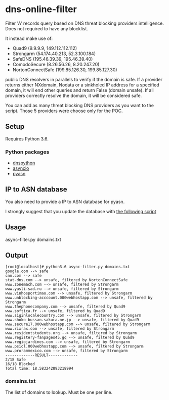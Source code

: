 # dns-online-filter
Filter 'A' records query based on DNS threat blocking providers intelligence. Does not required to have any blocklist. 

It instead make use of: 
* Quad9 (9.9.9.9, 149.112.112.112)
* Strongarm (54.174.40.213, 52.3.100.184)
* SafeDNS (195.46.39.39, 195.46.39.40)
* ComodoSecure (8.26.56.26, 8.20.247.20)
* NortonConnectSafe (199.85.126.30, 199.85.127.30)

public DNS resolvers in parallels to verify if the domain is safe.
If a provider returns either NXdomain, Nodata or a sinkholed IP address for a specified domain, it  will end other queries and return False (domain unsafe).
If all providers correctly resolve the domain, it will be considered safe.

You can add as many threat blocking DNS providers as you want to the script. Those 5 providers were choose only for the POC.

## Setup
Requires Python 3.6.
### Python packages
* [dnspython](https://pypi.python.org/pypi/dnspython)
* [asyncio](https://docs.python.org/3/library/asyncio.html)
* [pyasn](https://github.com/hadiasghari/pyasn)

## IP to ASN database
You also need to provide a IP to ASN database for pyasn. 

I strongly suggest that you update the database with [the following script](https://github.com/hadiasghari/pyasn/blob/master/pyasn-utils/pyasn_util_download.py)

## Usage

async-filter.py domains.txt
## Output
```
[root@localhost]# python3.6 async-filter.py domains.txt 
google.com --> safe
cnn.com --> safe
stat-dns.com --> unsafe, filtered by NortonConnectSafe
www.zonemach.com --> unsafe, filtered by Strongarm
www.yasli-sad.ru --> unsafe, filtered by Strongarm
www.vinhosportimao.com --> unsafe, filtered by Strongarm
www.unblocking-acccount.000webhostapp.com --> unsafe, filtered by Strongarm
www.thephonecompany.com --> unsafe, filtered by Quad9
www.softica.fr --> unsafe, filtered by Quad9
www.siginlocalecountry.com --> unsafe, filtered by Strongarm
www.shoko-bussan.sakura.ne.jp --> unsafe, filtered by Quad9
www.secure17.000webhostapp.com --> unsafe, filtered by Strongarm
www.rixrax.com --> unsafe, filtered by Strongarm
www.residentstudents.org --> unsafe, filtered by Strongarm
www.registery-fanpages45.gq --> unsafe, filtered by Quad9
www.regiojardines.com --> unsafe, filtered by Strongarm
www.psicl.000webhostapp.com --> unsafe, filtered by Strongarm
www.prorammexico.com --> unsafe, filtered by Strongarm
-------------RESULT-------------
2/18 Safe
16/18 Blocked
Total time: 18.583242893218994
```
### domains.txt

The list of domains to lookup. Must be one per line.
